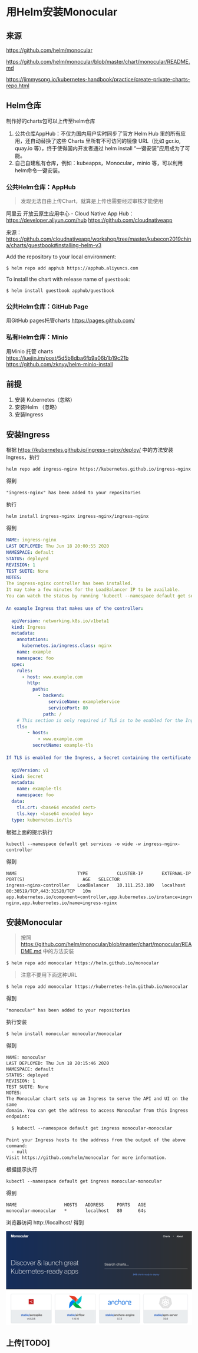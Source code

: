 # 用Helm安装Monocular

## 来源

https://github.com/helm/monocular

https://github.com/helm/monocular/blob/master/chart/monocular/README.md

https://jimmysong.io/kubernetes-handbook/practice/create-private-charts-repo.html



## Helm仓库

制作好的charts包可以上传至helm仓库

1. 公共仓库AppHub：不仅为国内用户实时同步了官方 Helm Hub 里的所有应用，还自动替换了这些 Charts 里所有不可访问的镜像 URL（比如 gcr.io, quay.io 等），终于使得国内开发者通过 helm install “一键安装”应用成为了可能。
2. 自己自建私有仓库，例如：kubeapps，Monocular，minio 等，可以利用helm命令一键安装。

### 公共Helm仓库：AppHub

> 发现无法自由上传Chart，就算是上传也需要经过审核才能使用

阿里云 开放云原生应用中心 - Cloud Native App Hub： https://developer.aliyun.com/hub    https://github.com/cloudnativeapp

来源：https://github.com/cloudnativeapp/workshop/tree/master/kubecon2019china/charts/guestbook#installing-helm-v3

Add the repository to your local environment:

```shell
$ helm repo add apphub https://apphub.aliyuncs.com
```

To install the chart with release name of `guestbook`:

```shell
$ helm install guestbook apphub/guestbook
```

### 公共Helm仓库：GitHub Page

用GitHub pages托管charts     https://pages.github.com/

### 私有Helm仓库：Minio

用Minio 托管 charts  
https://juejin.im/post/5d5b8dba6fb9a06b1b19c21b
https://github.com/zknyy/helm-minio-install

## 前提

1. 安装 Kubernetes（忽略）
2. 安装Helm   （忽略）
3. 安装Ingress  

## 安装Ingress  

根据 https://kubernetes.github.io/ingress-nginx/deploy/ 中的方法安装Ingress，执行

```shell
helm repo add ingress-nginx https://kubernetes.github.io/ingress-nginx
```

得到

```shell
"ingress-nginx" has been added to your repositories
```


执行

```shell
helm install ingress-nginx ingress-nginx/ingress-nginx
```

得到

```yaml
NAME: ingress-nginx
LAST DEPLOYED: Thu Jun 18 20:00:55 2020
NAMESPACE: default
STATUS: deployed
REVISION: 1
TEST SUITE: None
NOTES:
The ingress-nginx controller has been installed.
It may take a few minutes for the LoadBalancer IP to be available.
You can watch the status by running 'kubectl --namespace default get services -o wide -w ingress-nginx-controller'

An example Ingress that makes use of the controller:

  apiVersion: networking.k8s.io/v1beta1
  kind: Ingress
  metadata:
    annotations:
      kubernetes.io/ingress.class: nginx
    name: example
    namespace: foo
  spec:
    rules:
      - host: www.example.com
        http:
          paths:
            - backend:
                serviceName: exampleService
                servicePort: 80
              path: /
    # This section is only required if TLS is to be enabled for the Ingress
    tls:
        - hosts:
            - www.example.com
          secretName: example-tls

If TLS is enabled for the Ingress, a Secret containing the certificate and key must also be provided:

  apiVersion: v1
  kind: Secret
  metadata:
    name: example-tls
    namespace: foo
  data:
    tls.crt: <base64 encoded cert>
    tls.key: <base64 encoded key>
  type: kubernetes.io/tls
```

根据上面的提示执行

```shell
kubectl --namespace default get services -o wide -w ingress-nginx-controller
```

得到

```
NAME                       TYPE           CLUSTER-IP       EXTERNAL-IP   PORT(S)                      AGE   SELECTOR
ingress-nginx-controller   LoadBalancer   10.111.253.100   localhost     80:30519/TCP,443:31520/TCP   10m   app.kubernetes.io/component=controller,app.kubernetes.io/instance=ingress-nginx,app.kubernetes.io/name=ingress-nginx
```



## 安装Monocular

> 按照 https://github.com/helm/monocular/blob/master/chart/monocular/README.md 中的方法安装

```shell
$ helm repo add monocular https://helm.github.io/monocular
```

> 注意不要用下面这种URL

```shell
$ helm repo add monocular https://kubernetes-helm.github.io/monocular
```

得到

```
"monocular" has been added to your repositories
```

执行安装

```shell
$ helm install monocular monocular/monocular
```

得到

```shell
NAME: monocular
LAST DEPLOYED: Thu Jun 18 20:15:46 2020
NAMESPACE: default
STATUS: deployed
REVISION: 1
TEST SUITE: None
NOTES:
The Monocular chart sets up an Ingress to serve the API and UI on the same
domain. You can get the address to access Monocular from this Ingress endpoint:

  $ kubectl --namespace default get ingress monocular-monocular

Point your Ingress hosts to the address from the output of the above command:
  - null
Visit https://github.com/helm/monocular for more information.
```

根据提示执行

```shell
kubectl --namespace default get ingress monocular-monocular
```

得到

```
NAME                  HOSTS   ADDRESS     PORTS   AGE
monocular-monocular   *       localhost   80      64s
```

浏览器访问 http://localhost/   得到

![img](https://raw.githubusercontent.com/zknyy/helm-monocular-install/master/monocular.png)



## 上传[TODO]
